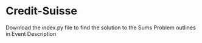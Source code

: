 # Credit-Suisse
Download the index.py file to find the solution to the Sums Problem outlines in Event Description
